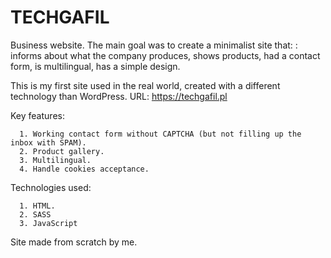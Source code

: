 # TECHGAFIL
Business website. The main goal was to create a minimalist site that: : informs about what the company produces, shows products, had a contact form, is multilingual, has a simple design.

This is my first site used in the real world, created with a different technology than WordPress.
URL: https://techgafil.pl

Key features:

      1. Working contact form without CAPTCHA (but not filling up the inbox with SPAM).
      2. Product gallery.
      3. Multilingual.
      4. Handle cookies acceptance.
      
Technologies used:
      
      1. HTML.
      2. SASS
      3. JavaScript

Site made from scratch by me.
